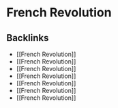 # French Revolution



<a id="org4a1ea1f"></a>

## Backlinks

-   [[French Revolution]]
-   [[French Revolution]]
-   [[French Revolution]]
-   [[French Revolution]]
-   [[French Revolution]]
-   [[French Revolution]]
-   [[French Revolution]]
